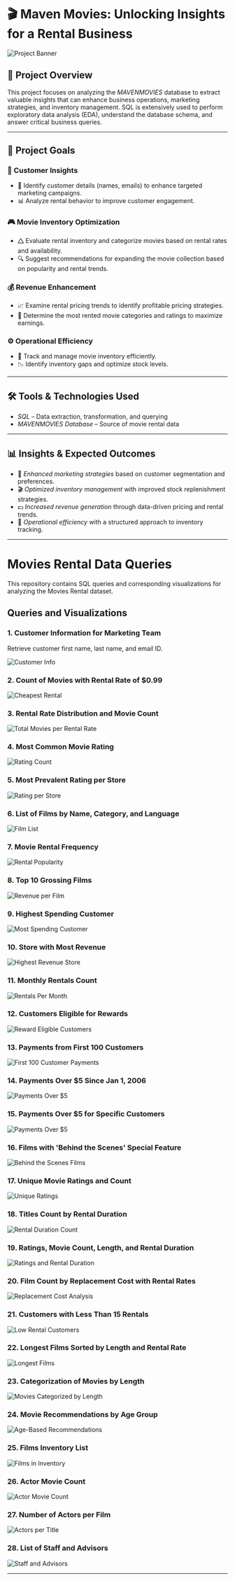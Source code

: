 # 🎬 Maven Movies: Unlocking Insights for a Rental Business

![Project Banner](https://github.com/mnu-098/MAVEN_MOVIES/blob/main/output/banner.png)

## 📌 Project Overview
This project focuses on analyzing the *MAVENMOVIES* database to extract valuable insights that can enhance business operations, marketing strategies, and inventory management. SQL is extensively used to perform exploratory data analysis (EDA), understand the database schema, and answer critical business queries.


---

## 🎯 Project Goals

### 🛒 Customer Insights

- 📌 Identify customer details (names, emails) to enhance targeted marketing campaigns.
- 📊 Analyze rental behavior to improve customer engagement.

### 🎮 Movie Inventory Optimization

- 🛆 Evaluate rental inventory and categorize movies based on rental rates and availability.
- 🔍 Suggest recommendations for expanding the movie collection based on popularity and rental trends.

### 💰 Revenue Enhancement

- 📈 Examine rental pricing trends to identify profitable pricing strategies.
- 🎥 Determine the most rented movie categories and ratings to maximize earnings.

### ⚙️ Operational Efficiency

- 📌 Track and manage movie inventory efficiently.
- 📉 Identify inventory gaps and optimize stock levels.

---

## 🛠️ Tools & Technologies Used
- *SQL* – Data extraction, transformation, and querying
- *MAVENMOVIES Database* – Source of movie rental data

---

## 📊 Insights & Expected Outcomes
- 📢 *Enhanced marketing strategies* based on customer segmentation and preferences.
- 🎬 *Optimized inventory management* with improved stock replenishment strategies.
- 💵 *Increased revenue generation* through data-driven pricing and rental trends.
- 📌 *Operational efficiency* with a structured approach to inventory tracking.

---

# Movies Rental Data Queries

This repository contains SQL queries and corresponding visualizations for analyzing the Movies Rental dataset.

## Queries and Visualizations

### 1. Customer Information for Marketing Team
Retrieve customer first name, last name, and email ID.

![Customer Info](https://github.com/mnu-098/MAVEN_MOVIES/blob/main/output/1.%20Customer%20Information%20for%20Marketing%20Team.png)

### 2. Count of Movies with Rental Rate of $0.99
![Cheapest Rental](https://github.com/mnu-098/MAVEN_MOVIES/blob/main/output/2.%20Count%20of%20Movies%20with%20Rental%20Rate%20of%20%240.99.png)

### 3. Rental Rate Distribution and Movie Count
![Total Movies per Rental Rate](https://github.com/mnu-098/MAVEN_MOVIES/blob/main/output/3.%20Rental%20Rate%20Distribution%20and%20Movie%20Count.png)

### 4. Most Common Movie Rating
![Rating Count](https://github.com/mnu-098/MAVEN_MOVIES/blob/main/output/4.%20Most%20Common%20Movie%20Rating.png)

### 5. Most Prevalent Rating per Store
![Rating per Store](https://github.com/mnu-098/MAVEN_MOVIES/blob/main/output/5.%20Most%20Prevalent%20Rating%20per%20Store.png)

### 6. List of Films by Name, Category, and Language
![Film List](https://github.com/mnu-098/MAVEN_MOVIES/blob/main/output/6.%20List%20of%20Films%20by%20Name%2C%20Category%2C%20and%20Language.png)

### 7. Movie Rental Frequency
![Rental Popularity](https://github.com/mnu-098/MAVEN_MOVIES/blob/main/output/7.%20Movie%20Rental%20Frequency.png)

### 8. Top 10 Grossing Films
![Revenue per Film](https://github.com/mnu-098/MAVEN_MOVIES/blob/main/output/8.%20top%2010%20grossing%20films.png)

### 9. Highest Spending Customer
![Most Spending Customer](https://github.com/mnu-098/MAVEN_MOVIES/blob/main/output/9.%20Highest%20Spending%20Customer.png)

### 10. Store with Most Revenue
![Highest Revenue Store](https://github.com/mnu-098/MAVEN_MOVIES/blob/main/output/10.%20store%20with%20most%20revenue%20.png)

### 11. Monthly Rentals Count
![Rentals Per Month](https://github.com/mnu-098/MAVEN_MOVIES/blob/main/output/11.%20Monthly%20Rentals%20Count.png)

### 12. Customers Eligible for Rewards
![Reward Eligible Customers](https://github.com/mnu-098/MAVEN_MOVIES/blob/main/output/12.%20Customers%20Eligible%20for%20Rewards.png)

### 13. Payments from First 100 Customers
![First 100 Customer Payments](https://github.com/mnu-098/MAVEN_MOVIES/blob/main/output/13.%20Payments%20from%20First%20100%20Customers.png)

### 14. Payments Over $5 Since Jan 1, 2006
![Payments Over $5](https://github.com/mnu-098/MAVEN_MOVIES/blob/main/output/14.%20Payments%20Over%20%245%20Since%20Jan%201%2C%202006.png)

### 15. Payments Over $5 for Specific Customers
![Payments Over $5](https://github.com/mnu-098/MAVEN_MOVIES/blob/main/output/15.%20Payments%20Over%20%245%20for%20Specific%20Customers.png)

### 16. Films with 'Behind the Scenes' Special Feature
![Behind the Scenes Films](https://github.com/mnu-098/MAVEN_MOVIES/blob/main/output/16.%20Films%20with%20'Behind%20the%20Scenes'%20Special%20Feature.png)

### 17. Unique Movie Ratings and Count
![Unique Ratings](https://github.com/mnu-098/MAVEN_MOVIES/blob/main/output/17.%20Unique%20Movie%20Ratings%20and%20Count.png)

### 18. Titles Count by Rental Duration
![Rental Duration Count](https://github.com/mnu-098/MAVEN_MOVIES/blob/main/output/18.%20titles%20count%20by%20rental%20duration.png)

### 19. Ratings, Movie Count, Length, and Rental Duration
![Ratings and Rental Duration](https://github.com/mnu-098/MAVEN_MOVIES/blob/main/output/19.%20ratings%20movie%20count%20length%20and%20rental%20duration.png)

### 20. Film Count by Replacement Cost with Rental Rates
![Replacement Cost Analysis](https://github.com/mnu-098/MAVEN_MOVIES/blob/main/output/20.%20Film%20Count%20by%20Replacement%20Cost%20with%20Rental%20Rates.png)

### 21. Customers with Less Than 15 Rentals
![Low Rental Customers](https://github.com/mnu-098/MAVEN_MOVIES/blob/main/output/21.%20Customers%20with%20Less%20Than%2015%20Rentals.png)

### 22. Longest Films Sorted by Length and Rental Rate
![Longest Films](https://github.com/mnu-098/MAVEN_MOVIES/blob/main/output/22.%20Longest%20Films%20Sorted%20by%20Length%20and%20Rental%20Rate.png)

### 23. Categorization of Movies by Length
![Movies Categorized by Length](https://github.com/mnu-098/MAVEN_MOVIES/blob/main/output/23.%20Categorization%20of%20Movies%20by%20Length.png)

### 24. Movie Recommendations by Age Group
![Age-Based Recommendations](https://github.com/mnu-098/MAVEN_MOVIES/blob/main/output/24.%20movie%20reco%20by%20age%20group.png)

### 25. Films Inventory List
![Films in Inventory](https://github.com/mnu-098/MAVEN_MOVIES/blob/main/output/25.%20Films%20Inventory%20List.png)

### 26. Actor Movie Count
![Actor Movie Count](https://github.com/mnu-098/MAVEN_MOVIES/blob/main/output/26.%20Actor%20Movie%20Count.png)

### 27. Number of Actors per Film
![Actors per Title](https://github.com/mnu-098/MAVEN_MOVIES/blob/main/output/27.%20Number%20of%20Actors%20per%20Film.png)

### 28. List of Staff and Advisors
![Staff and Advisors](https://github.com/mnu-098/MAVEN_MOVIES/blob/main/output/28.%20list%20of%20staff%20and%20adv.png)

---

